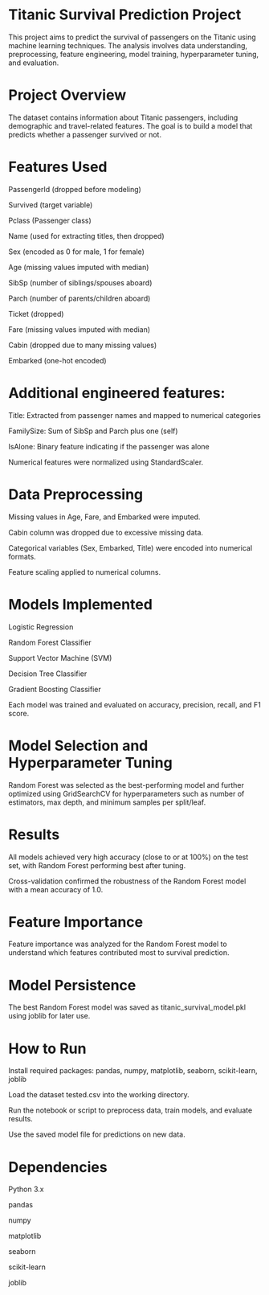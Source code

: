 # Titanic Survival Prediction Project

This project aims to predict the survival of passengers on the Titanic using machine learning techniques. The analysis involves data understanding, preprocessing, feature engineering, model training, hyperparameter tuning, and evaluation.

# Project Overview

The dataset contains information about Titanic passengers, including demographic and travel-related features. The goal is to build a model that predicts whether a passenger survived or not.

# Features Used 

PassengerId (dropped before modeling)

Survived (target variable)

Pclass (Passenger class)

Name (used for extracting titles, then dropped)

Sex (encoded as 0 for male, 1 for female)

Age (missing values imputed with median)

SibSp (number of siblings/spouses aboard)

Parch (number of parents/children aboard)

Ticket (dropped)

Fare (missing values imputed with median)

Cabin (dropped due to many missing values)

Embarked (one-hot encoded)

# Additional engineered features:

Title: Extracted from passenger names and mapped to numerical categories

FamilySize: Sum of SibSp and Parch plus one (self)

IsAlone: Binary feature indicating if the passenger was alone

Numerical features were normalized using StandardScaler.

# Data Preprocessing

Missing values in Age, Fare, and Embarked were imputed.

Cabin column was dropped due to excessive missing data.

Categorical variables (Sex, Embarked, Title) were encoded into numerical formats.

Feature scaling applied to numerical columns.

# Models Implemented 

Logistic Regression

Random Forest Classifier

Support Vector Machine (SVM)

Decision Tree Classifier

Gradient Boosting Classifier

Each model was trained and evaluated on accuracy, precision, recall, and F1 score.

# Model Selection and Hyperparameter Tuning

Random Forest was selected as the best-performing model and further optimized using GridSearchCV for hyperparameters such as number of estimators, max depth, and minimum samples per split/leaf.

# Results

All models achieved very high accuracy (close to or at 100%) on the test set, with Random Forest performing best after tuning.

Cross-validation confirmed the robustness of the Random Forest model with a mean accuracy of 1.0.

# Feature Importance

Feature importance was analyzed for the Random Forest model to understand which features contributed most to survival prediction.

# Model Persistence

The best Random Forest model was saved as titanic_survival_model.pkl using joblib for later use.

# How to Run
Install required packages: pandas, numpy, matplotlib, seaborn, scikit-learn, joblib

Load the dataset tested.csv into the working directory.

Run the notebook or script to preprocess data, train models, and evaluate results.

Use the saved model file for predictions on new data.

# Dependencies

Python 3.x

pandas

numpy

matplotlib

seaborn

scikit-learn

joblib
